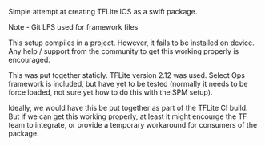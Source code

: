 Simple attempt at creating TFLite IOS as a swift package.

Note - Git LFS used for framework files

This setup compiles in a project. However, it fails to be installed on device.
Any help / support from the community to get this working properly is encouraged.

This was put together staticly. TFLite version 2.12 was used.
Select Ops framework is included, but have yet to be tested (normally it needs to be force loaded, not sure yet how to do this with the SPM setup).

Ideally, we would have this be put together as part of the TFLite CI build. But if we can get this working properly, at least it might encourge the TF team to integrate,
or provide a temporary workaround for consumers of the package.
